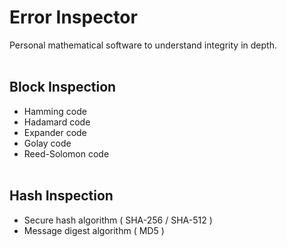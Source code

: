 # Error Inspector #
Personal mathematical software to understand integrity in depth.
<br/></br>
## Block Inspection ##
- Hamming code
- Hadamard code
- Expander code
- Golay code
- Reed-Solomon code
<br/></br>
## Hash Inspection ##
- Secure hash algorithm ( SHA-256 / SHA-512 )
- Message digest algorithm ( MD5 )
